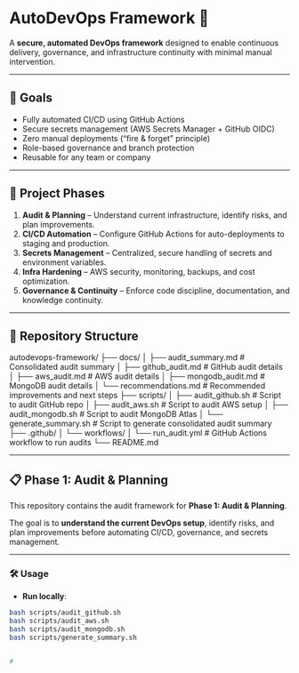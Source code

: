 # AutoDevOps Framework 🚀
A **secure, automated DevOps framework** designed to enable continuous delivery, governance, and infrastructure continuity with minimal manual intervention.

---

## 🔹 Goals
- Fully automated CI/CD using GitHub Actions
- Secure secrets management (AWS Secrets Manager + GitHub OIDC)
- Zero manual deployments (“fire & forget” principle)
- Role-based governance and branch protection
- Reusable for any team or company

---

## 🧩 Project Phases
1. **Audit & Planning** – Understand current infrastructure, identify risks, and plan improvements.
2. **CI/CD Automation** – Configure GitHub Actions for auto-deployments to staging and production.
3. **Secrets Management** – Centralized, secure handling of secrets and environment variables.
4. **Infra Hardening** – AWS security, monitoring, backups, and cost optimization.
5. **Governance & Continuity** – Enforce code discipline, documentation, and knowledge continuity.

---

## 📂 Repository Structure

autodevops-framework/
├── docs/
│ ├── audit_summary.md # Consolidated audit summary
│ ├── github_audit.md # GitHub audit details
│ ├── aws_audit.md # AWS audit details
│ ├── mongodb_audit.md # MongoDB audit details
│ └── recommendations.md # Recommended improvements and next steps
├── scripts/
│ ├── audit_github.sh # Script to audit GitHub repo
│ ├── audit_aws.sh # Script to audit AWS setup
│ ├── audit_mongodb.sh # Script to audit MongoDB Atlas
│ └── generate_summary.sh # Script to generate consolidated audit summary
├── .github/
│ └── workflows/
│ └── run_audit.yml # GitHub Actions workflow to run audits
└── README.md



---

## 📋 Phase 1: Audit & Planning

This repository contains the audit framework for **Phase 1: Audit & Planning**.

The goal is to **understand the current DevOps setup**, identify risks, and plan improvements before automating CI/CD, governance, and secrets management.

---

### 🛠 Usage

- **Run locally**:
```bash
bash scripts/audit_github.sh
bash scripts/audit_aws.sh
bash scripts/audit_mongodb.sh
bash scripts/generate_summary.sh


# 
